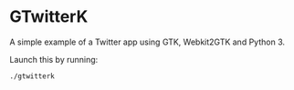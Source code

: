 # GTwitterK

A simple example of a Twitter app using GTK, Webkit2GTK and Python 3.

Launch this by running:
```
./gtwitterk
```
